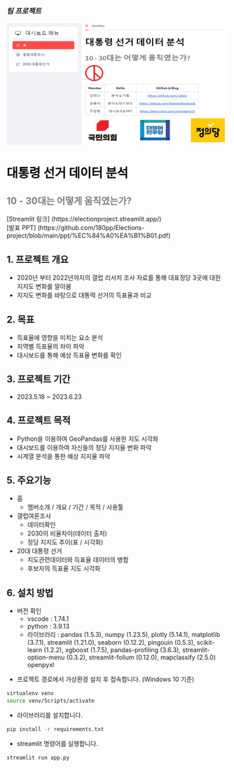 ### *팀 프로젝트*
<img src="img/home.png"/>
<h1 style='color: black;'>대통령 선거 데이터 분석</h1>
<h2 style='color: gray;'>10 - 30대는 어떻게 움직였는가?</h2>
[Streamlit 링크] (https://electionproject.streamlit.app/) <br/>
[발표 PPT] (https://github.com/180pp/Elections-project/blob/main/ppt/%EC%84%A0%EA%B1%B01.pdf) <br/>

## 1. 프로젝트 개요
- 2020년 부터 2022년까지의 갤럽 리서치 조사 자료를 통해 대표정당 3곳에 대한 지지도 변화를 알아봄
- 지지도 변화를 바탕으로 대통력 선거의 득표율과 비교

## 2. 목표 
- 득표율에 영향을 미치는 요소 분석
- 지역별 득표율의 차이 파악
- 대시보드를 통해 예상 득표율 변화를 확인

## 3. 프로젝트 기간
- 2023.5.18 ~ 2023.6.23

## 4. 프로젝트 목적
- Python을 이용하여 GeoPandas를 사용한 지도 시각화 
- 대시보드를 이용하여 자신들의 정당 지지율 변화 파악
- 시계열 분석을 통한 예상 지지율 파악

## 5. 주요기능
- 홈 
  + 멤버소개 / 개요 / 기간 / 목적 / 사용툴
- 갤럽여론조사
  + 데이터확인
  + 2030의 비율차이(데이터 출처)
  + 정당 지지도 추이(표 / 시각화)
- 20대 대통령 선거
  + 지도관련데이터와 득표율 데이터의 병합 
  + 후보자의 득표율 지도 시각화
  
## 6. 설치 방법
+ 버전 확인
    - vscode : 1.74.1
    - python : 3.9.13
    - 라이브러리 : pandas (1.5.3), numpy (1.23.5), plotly (5.14.1), matplotlib (3.7.1), streamlit (1.21.0), seaborn (0.12.2), pingouin (0.5.3), scikit-learn (1.2.2), xgboost (1.7.5), pandas-profiling (3.6.3), streamlit-option-menu (0.3.2), streamlit-folium (0.12.0), mapclassify (2.5.0) openpyxl 

- 프로젝트 경로에서 가상환경 설치 후 접속합니다. (Windows 10 기준)
```bash
virtualenv venv
source venv/Scripts/activate
```

- 라이브러리를 설치합니다. 
```bash
pip install -r requirements.txt
```

- streamlit 명령어를 실행합니다. 
```bash
streamlit run app.py
```